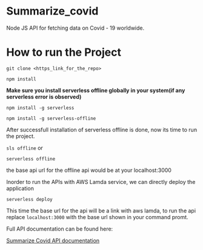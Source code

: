 # Summarize_covid
Node JS API for fetching data on Covid - 19 worldwide.

# How to run the Project

`git clone <https_link_for_the_repo>`

`npm install`

**Make sure you install serverless offline globally in your system(if any serverless error is observed)**

`npm install -g serverless`

`npm install -g serverless-offline`

After successfull installation of serverless offline is done, now its time to run the project.

`sls offline` or

`serverless offline`

the base api url for the offline api would be at your localhost:3000 

Inorder to run the APIs with AWS Lamda service, we can directly deploy the application

`serverless deploy`

This time the base url for the api will be a link with aws lamda, to run the api replace `localhost:3000` with the base url shown in your command promt.

Full API documentation can be found here:

<a href="https://documenter.getpostman.com/view/7663594/2s8YswRXZa" target="_blank">Summarize Covid API documentation</a>